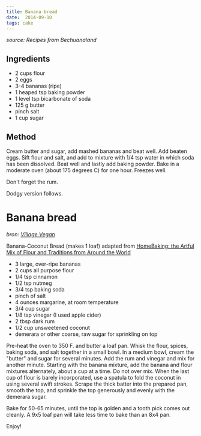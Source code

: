 ```yaml
---
title: Banana bread
date:  2014-09-10
tags: cake
---
```

*source: Recipes from Bechuanaland*

Ingredients
-----------

-   2 cups flour
-   2 eggs
-   3-4 bananas (ripe)
-   1 heaped tsp baking powder
-   1 level tsp bicarbonate of soda
-   125 g butter
-   pinch salt
-   1 cup sugar

Method
------

Cream butter and sugar, add mashed bananas and beat well. Add beaten
eggs. Sift flour and salt, and add to mixture with 1/4 tsp water in
which soda has been dissolved. Beat well and lastly add baking powder.
Bake in a moderate oven (about 175 degrees C) for one hour. Freezes
well.

Don't forget the rum.

Dodgy version follows.

Banana bread
============

*bron: [Village
Vegan](http://dieflaschenpost.blogspot.com/2007/10/banana-coconut-bread.html)*

Banana-Coconut Bread (makes 1 loaf) adapted from [HomeBaking: the Artful
Mix of Flour and Traditions from Around the
World](http://www.amazon.com/Home-Baking-Artful-Traditions-Around/dp/1579651747/ref=pd_bbs_sr_2/102-1204051-8624918?ie=UTF8&s=books&qid=1193227094&sr=8-2)

-   3 large, over-ripe bananas
-   2 cups all purpose flour
-   1/4 tsp cinnamon
-   1/2 tsp nutmeg
-   3/4 tsp baking soda
-   pinch of salt
-   4 ounces margarine, at room temperature
-   3/4 cup sugar
-   1/8 tsp vinegar (I used apple cider)
-   2 tbsp dark rum
-   1/2 cup unsweetened coconut
-   demerara or other coarse, raw sugar for sprinkling on top

Pre-heat the oven to 350 F. and butter a loaf pan. Whisk the flour,
spices, baking soda, and salt together in a small bowl. In a medium
bowl, cream the "butter" and sugar for several minutes. Add the rum and
vinegar and mix for another minute. Starting with the banana mixture,
add the banana and flour mixtures alternately, about a cup at a time. Do
not over mix. When the last cup of flour is barely incorporated, use a
spatula to fold the coconut in using several swift strokes. Scrape the
thick batter into the prepared pan, smooth the top, and sprinkle the top
generously and evenly with the demerara sugar.

Bake for 50-65 minutes, until the top is golden and a tooth pick comes
out cleanly. A 9x5 loaf pan will take less time to bake than an 8x4 pan.

Enjoy!

